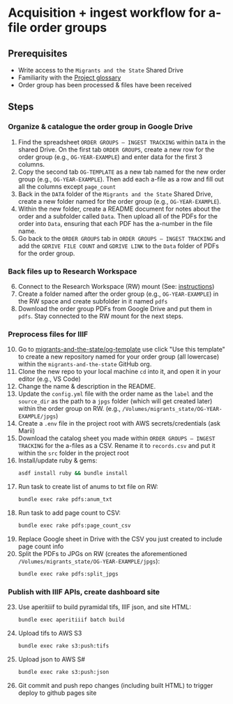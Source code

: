 # Acquisition + ingest workflow for a-file order groups

## Prerequisites
- Write access to the `Migrants and the State` Shared Drive
- Familiarity with the [Project glossary](glossary.md)
- Order group has been processed & files have been received

## Steps

### Organize & catalogue the order group in Google Drive
1. Find the spreadsheet `ORDER GROUPS – INGEST TRACKING` within `DATA` in the shared Drive. On the first tab `ORDER GROUPS`, create a new row for the order group (e.g., `OG-YEAR-EXAMPLE`) and enter data for the first 3 columns.
2. Copy the second tab `OG-TEMPLATE` as a new tab named for the new order group (e.g., `OG-YEAR-EXAMPLE`). Then add each a-file as a row and fill out all the columns except `page_count`
3. Back in the `DATA` folder of the `Migrants and the State` Shared Drive, create a new folder named for the order group (e.g., `OG-YEAR-EXAMPLE`).
4. Within the new folder, create a README document for notes about the order and a subfolder called `Data`. Then upload all of the PDFs for the order into `Data`, ensuring that each PDF has the a-number in the file name.
5. Go back to the `ORDER GROUPS` tab in `ORDER GROUPS – INGEST TRACKING` and add the `GDRIVE FILE COUNT` and `GDRIVE LINK` to the `Data` folder of PDFs for the order group.

### Back files up to Research Workspace
6. Connect to the Research Workspace (RW) mount (See: [instructions](research-workspace.md))
7. Create a folder named after the order group (e.g., `OG-YEAR-EXAMPLE`) in the RW space and create subfolder in it named `pdfs`
8. Download the order group PDFs from Google Drive and put them in `pdfs`. Stay connected to the RW mount for the next steps.

### Preprocess files for IIIF
10. Go to [migrants-and-the-state/og-template](https://github.com/migrants-and-the-state/og-template) use click "Use this template" to create a new repository named for your order group (all lowercase) within the `migrants-and-the-state` GitHub org.
11. Clone the new repo to your local machine `cd` into it, and open it in your editor (e.g., VS Code)
12. Change the name & description in the README.
13. Update the `config.yml` file with the order name as the `label` and the `source_dir` as the path to a `jpgs` folder (which will get created later) within the order group on RW. (e.g., `/Volumes/migrants_state/OG-YEAR-EXAMPLE/jpgs`)
14. Create a `.env` file in the project root with AWS secrets/credentials (ask Marii)
15. Download the catalog sheet you made within `ORDER GROUPS – INGEST TRACKING` for the a-files as a CSV. Rename it to `records.csv` and put it within the `src` folder in the project root
16. Install/update ruby & gems:
    ``` sh
    asdf install ruby && bundle install
    ```  
17. Run task to create list of anums to txt file on RW:
    ``` sh
    bundle exec rake pdfs:anum_txt
    ```
19. Run task to add page count to CSV:
    ``` sh
    bundle exec rake pdfs:page_count_csv
    ```
21. Replace Google sheet in Drive with the CSV you just created to include page count info
22. Split the PDFs to JPGs on RW (creates the aforementioned `/Volumes/migrants_state/OG-YEAR-EXAMPLE/jpgs`):
    ``` sh
    bundle exec rake pdfs:split_jpgs
    ```

### Publish with IIIF APIs, create dashboard site
23. Use aperitiiif to build pyramidal tifs, IIIF json, and site HTML:
    ``` sh
    bundle exec aperitiiif batch build
    ```
24. Upload tifs to AWS S3
    ``` sh
    bundle exec rake s3:push:tifs 
    ```
25. Upload json to AWS S#
    ``` sh
    bundle exec rake s3:push:json
    ```
26. Git commit and push repo changes (including built HTML) to trigger deploy to github pages site
